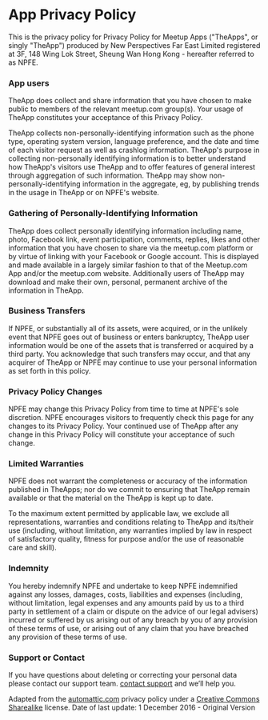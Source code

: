 # App Privacy Policy

This is the privacy policy for Privacy Policy for Meetup Apps ("TheApps", or singly "TheApp") produced by New Perspectives Far East Limited registered at 3F, 148 Wing Lok Street, Sheung Wan Hong Kong - hereafter referred to as NPFE.

### App users
TheApp does collect and share information that you have chosen to make public to members of the relevant meetup.com group(s).  Your usage of TheApp constitutes your acceptance of this Privacy Policy.

TheApp collects non-personally-identifying information such as the phone type, operating system version, language preference, and the date and time of each visitor request as well as crashlog information. TheApp's purpose in collecting non-personally identifying information is to better understand how TheApp's visitors use TheApp and to offer features of general interest through aggregation of such information. TheApp may show non-personally-identifying information in the aggregate, eg, by publishing trends in the usage in TheApp or on NPFE's website.  

### Gathering of Personally-Identifying Information
TheApp does collect personally identifying information including name, photo, Facebook link, event participation, comments, replies, likes and other information that you have chosen to share via the meetup.com platform or by virtue of linking with your Facebook or Google account. This is displayed and made available in a largely similar fashion to that of the Meetup.com App and/or the meetup.com website.  Additionally users of TheApp may download and make their own, personal, permanent archive of the information in TheApp.  

### Business Transfers
If NPFE, or substantially all of its assets, were acquired, or in the unlikely event that NPFE goes out of business or enters bankruptcy, TheApp user information would be one of the assets that is transferred or acquired by a third party. You acknowledge that such transfers may occur, and that any acquirer of TheApp or NPFE may continue to use your personal information as set forth in this policy.

### Privacy Policy Changes
NPFE may change this Privacy Policy from time to time at NPFE's sole discretion. NPFE encourages visitors to frequently check this page for any changes to its Privacy Policy. Your continued use of TheApp after any change in this Privacy Policy will constitute your acceptance of such change.

### Limited Warranties
NPFE does not warrant the completeness or accuracy of the information published in TheApps; nor do we commit to ensuring that TheApp remain available or that the material on the TheApp is kept up to date. 

To the maximum extent permitted by applicable law, we exclude all representations, warranties and conditions relating to TheApp and its/their use (including, without limitation, any warranties implied by law in respect of satisfactory quality, fitness for purpose and/or the use of reasonable care and skill).

### Indemnity
You hereby indemnify NPFE and undertake to keep NPFE indemnified against any losses, damages, costs, liabilities and expenses (including, without limitation, legal expenses and any amounts paid by us to a third party in settlement of a claim or dispute on the advice of our legal advisers) incurred or suffered by us arising out of any breach by you of any provision of these terms of use, or arising out of any claim that you have breached any provision of these terms of use.

### Support or Contact
If you have questions about deleting or correcting your personal data please contact our support team.
[contact support](mailto://roger@newperspectives.hk) and we’ll help you.

Adapted from the [automattic.com](https://automattic.com/privacy/) privacy policy under a [Creative Commons Sharealike](https://creativecommons.org/licenses/by-sa/2.5/) license.
Date of last update: 
1 December 2016 - Original Version


